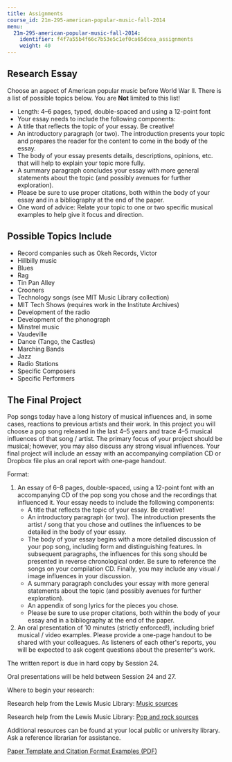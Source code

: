 ```yaml
---
title: Assignments
course_id: 21m-295-american-popular-music-fall-2014
menu:
  21m-295-american-popular-music-fall-2014:
    identifier: f4f7a55b4f66c7b53e5c1ef0ca65dcea_assignments
    weight: 40
---
```

Research Essay
--------------

Choose an aspect of American popular music before World War II. There is a list of possible topics below. You are **Not** limited to this list!

*   Length: 4–6 pages, typed, double-spaced and using a 12-point font
*   Your essay needs to include the following components:
*   A title that reflects the topic of your essay. Be creative!
*   An introductory paragraph (or two). The introduction presents your topic and prepares the reader for the content to come in the body of the essay.
*   The body of your essay presents details, descriptions, opinions, etc. that will help to explain your topic more fully.
*   A summary paragraph concludes your essay with more general statements about the topic (and possibly avenues for further exploration).
*   Please be sure to use proper citations, both within the body of your essay and in a bibliography at the end of the paper.
*   One word of advice: Relate your topic to one or two specific musical examples to help give it focus and direction.

Possible Topics Include
-----------------------

*   Record companies such as Okeh Records, Victor
*   Hillbilly music
*   Blues
*   Rag
*   Tin Pan Alley
*   Crooners
*   Technology songs (see MIT Music Library collection)
*   MIT Tech Shows (requires work in the Institute Archives)
*   Development of the radio
*   Development of the phonograph
*   Minstrel music
*   Vaudeville
*   Dance (Tango, the Castles)
*   Marching Bands
*   Jazz
*   Radio Stations
*   Specific Composers
*   Specific Performers

The Final Project
-----------------

Pop songs today have a long history of musical influences and, in some cases, reactions to previous artists and their work. In this project you will choose a pop song released in the last 4–5 years and trace 4–5 musical influences of that song / artist. The primary focus of your project should be musical; however, you may also discuss any strong visual influences. Your final project will include an essay with an accompanying compilation CD or Dropbox file plus an oral report with one-page handout.

Format:

1.  An essay of 6–8 pages, double-spaced, using a 12-point font with an accompanying CD of the pop song you chose and the recordings that influenced it. Your essay needs to include the following components:
    *   A title that reflects the topic of your essay. Be creative!
    *   An introductory paragraph (or two). The introduction presents the artist / song that you chose and outlines the influences to be detailed in the body of your essay.
    *   The body of your essay begins with a more detailed discussion of your pop song, including form and distinguishing features. In subsequent paragraphs, the influences for this song should be presented in reverse chronological order. Be sure to reference the songs on your compilation CD. Finally, you may include any visual / image influences in your discussion.
    *   A summary paragraph concludes your essay with more general statements about the topic (and possibly avenues for further exploration).
    *   An appendix of song lyrics for the pieces you chose.
    *   Please be sure to use proper citations, both within the body of your essay and in a bibliography at the end of the paper.
2.  An oral presentation of 10 minutes (strictly enforced!), including brief musical / video examples. Please provide a one-page handout to be shared with your colleagues. As listeners of each other's reports, you will be expected to ask cogent questions about the presenter's work.

The written report is due in hard copy by Session 24.

Oral presentations will be held between Session 24 and 27.

Where to begin your research:

Research help from the Lewis Music Library: [Music sources](http://libguides.mit.edu/music)

Research help from the Lewis Music Library: [Pop and rock sources](http://libguides.mit.edu/pop-and-rock)

Additional resources can be found at your local public or university library. Ask a reference librarian for assistance.

[Paper Template and Citation Format Examples (PDF)](https://open-learning-course-data-ci.s3.amazonaws.com/21m-295-american-popular-music-fall-2014/4bae68cab5d12785c3bde33899dd5529_MIT21M_295F14_PaprTemplat.pdf)